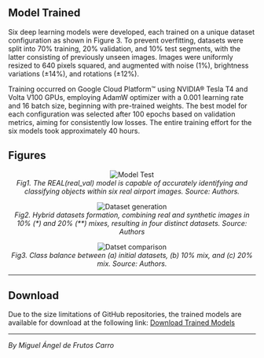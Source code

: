 ## Model Trained

Six deep learning models were developed, each trained on a unique dataset configuration as shown in Figure 3. To prevent overfitting, datasets were split into 70% training, 20% validation, and 10% test segments, with the latter consisting of previously unseen images. Images were uniformly resized to 640 pixels squared, and augmented with noise (1%), brightness variations (±14%), and rotations (±12%).

Training occurred on Google Cloud Platform™ using NVIDIA® Tesla T4 and Volta V100 GPUs, employing AdamW optimizer with a 0.001 learning rate and 16 batch size, beginning with pre-trained weights. The best model for each configuration was selected after 100 epochs based on validation metrics, aiming for consistently low losses. The entire training effort for the six models took approximately 40 hours.

## Figures

<p align="center">
  <img src="https://github.com/astromaf/Synth_Airport_Taxii/blob/main/02_Figures/Fig_422b_Real_Val_Images_examples.png" alt="Model Test">
  <br>
  <em>Fig1.  The REAL(real_val) model is capable of accurately identifying and classifying objects within six real airport images. Source: Authors.</em>
</p>


<p align="center">
  <img src="https://github.com/astromaf/Synth_Airport_Taxii/blob/main/02_Figures/Fig_324a_Figx_Hybrid%20Dataset.png" alt="Dataset generation">
  <br>
  <em>Fig2. Hybrid datasets formation, combining real and synthetic images in 10% (*) and 20% (**) mixes, resulting in four distinct datasets. Source: Authors</em>
</p>

<p align="center">
  <img src="https://github.com/astromaf/Synth_Airport_Taxii/blob/main/02_Figures/Fig_324b_Comparaci%C3%B3n_6_Datasets.png" alt="Datset comparison">
  <br>
  <em>Fig3.  Class balance between (a) initial datasets, (b) 10% mix, and (c) 20% mix. Source: Authors.</em>
</p>

---

## Download

Due to the size limitations of GitHub repositories, the trained models are available for download at the following link: [Download Trained Models](https://drive.google.com/file/d/1s2PuU6891GdRzgAjii16_5z75O9yisT0/view?usp=sharing)

---
*By Miguel Ángel de Frutos Carro*

